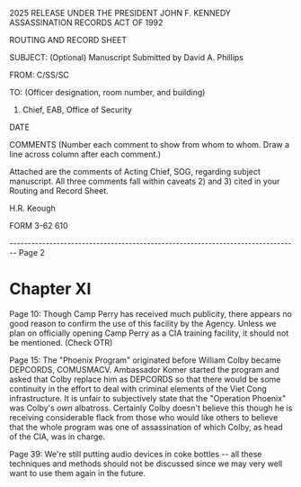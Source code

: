 2025 RELEASE UNDER THE PRESIDENT JOHN F. KENNEDY ASSASSINATION RECORDS ACT OF 1992

ROUTING AND RECORD SHEET

SUBJECT: (Optional) Manuscript Submitted by David A. Phillips

FROM: C/SS/SC

TO: (Officer designation, room number, and building)

1. Chief, EAB, Office of Security

DATE

COMMENTS (Number each comment to show from whom to whom. Draw a line across column after each comment.)

Attached are the comments of Acting Chief, SOG, regarding subject manuscript. All three comments fall within caveats 2) and 3) cited in your Routing and Record Sheet.

H.R. Keough

FORM 3-62 610


-------------------------------------------------------------------------------- Page 2

# Chapter XI

Page 10: Though Camp Perry has received much publicity, there appears no good reason to confirm the use of this facility by the Agency. Unless we plan on officially opening Camp Perry as a CIA training facility, it should not be mentioned. (Check OTR)

Page 15: The "Phoenix Program" originated before William Colby became DEPCORDS, COMUSMACV. Ambassador Komer started the program and asked that Colby replace him as DEPCORDS so that there would be some continuity in the effort to deal with criminal elements of the Viet Cong infrastructure. It is unfair to subjectively state that the "Operation Phoenix" was Colby's *own* albatross. Certainly Colby doesn't believe this though he is receiving considerable flack from those who would like others to believe that the whole program was one of assassination of which Colby, as head of the CIA, was in charge.

Page 39: We're still putting audio devices in coke bottles -- all these techniques and methods should not be discussed since we may very well want to use them again in the future.
